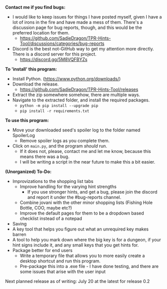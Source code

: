__Contact me if you find bugs:__
- I would like to keep issues for things I have posted myself, given I have a lot of irons in the fire and have made a mess of them. There's a discussion page for bug reports, though, and this would be the preferred location for them.
    - https://github.com/SadieDragon/TPR-Hints-Tool/discussions/categories/bug-reports
- Discord is the best not-GitHub way to get my attention more directly. There is a discord server for this project.
    - https://discord.gg/5M8VQFBYZs

__To 'install' this program:__
- Install Python. (https://www.python.org/downloads/)
- Download the release.
    - https://github.com/SadieDragon/TPR-Hints-Tool/releases
- Extract the zip somewhere somehow, there are multiple ways.
- Navigate to the extracted folder, and install the required packages.
    - ``python -m pip install --upgrade pip``
    - ``pip install -r requirements.txt``

__To use this program:__
- Move your downloaded seed's spoiler log to the folder named SpoilerLog
    - Remove spoiler logs as you complete them.
- Click on ``main.py``, and the program *should* run.
    - If it does not, please, contact me and let me know, because this means
    there was a bug.
    - I will be writing a script in the near future to make this a bit easier.

__(Unorganized) To-Do:__
- Improvizations to the shopping list tabs
  - Improve handling for the varying hint strengths
    - If you use stronger hints, and get a bug, please join the discord and
    report it under the #bug-reports channel.
  - Combine jovani with the other minor shopping lists (Fishing Hole Bottle,
  COO, maybe etc?)
  - Improve the default pages for them to be a dropdown based checklist
  instead of a notepad
- Saving
- A key tool that helps you figure out what an unrequired key makes barren
- A tool to help you mark down where the big key is for a dungeon, if your hint signs include it, and any small keys that you get hints for.
- Package better for end users
  - Write a temporary file that allows you to more easily create a desktop
  shortcut and run this program.
  - Pre-package this into a .exe file - I have done testing, and there are some
  issues that arise with the user input

Next planned release as of writing: July 20 at the latest for release 0.2
